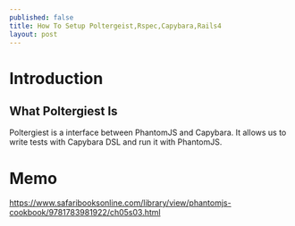 ```yaml
---
published: false
title: How To Setup Poltergeist,Rspec,Capybara,Rails4
layout: post
---
```

# Introduction
## What Poltergiest Is
Poltergiest is a interface between PhantomJS and Capybara. It allows us to write tests with Capybara DSL and run it with PhantomJS.
 


# Memo
https://www.safaribooksonline.com/library/view/phantomjs-cookbook/9781783981922/ch05s03.html